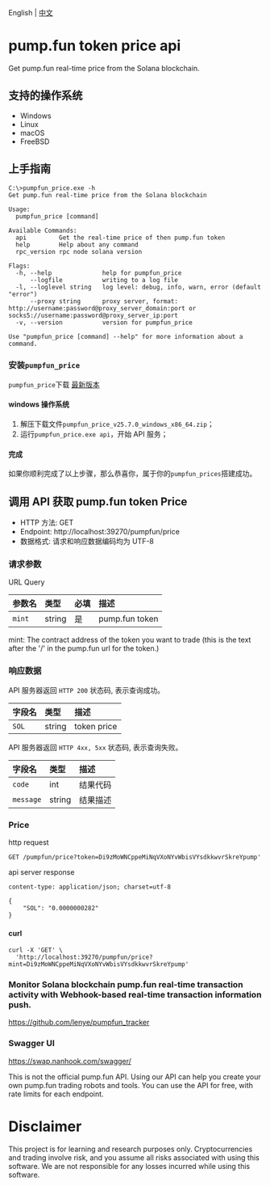 <p> English | <a href="README_CN.md"> 中文 <a/></p>

# pump.fun token price api

Get pump.fun real-time price from the Solana blockchain.

## 支持的操作系统

* Windows
* Linux
* macOS
* FreeBSD

## 上手指南

```shell
C:\>pumpfun_price.exe -h
Get pump.fun real-time price from the Solana blockchain

Usage:
  pumpfun_price [command]

Available Commands:
  api         Get the real-time price of then pump.fun token
  help        Help about any command
  rpc_version rpc node solana version

Flags:
  -h, --help              help for pumpfun_price
      --logfile           writing to a log file
  -l, --loglevel string   log level: debug, info, warn, error (default "error")
      --proxy string      proxy server, format: http://username:password@proxy_server_domain:port or socks5://username:password@proxy_server_ip:port
  -v, --version           version for pumpfun_price

Use "pumpfun_price [command] --help" for more information about a command.
```

### 安装`pumpfun_price`

`pumpfun_price`下载 [最新版本](https://github.com/lenye/solana/releases/tag/pumpfun_price_v25.7.0)

#### windows 操作系统

1. 解压下载文件`pumpfun_price_v25.7.0_windows_x86_64.zip`；
2. 运行`pumpfun_price.exe api`，开始 API 服务；

#### 完成

如果你顺利完成了以上步骤，那么恭喜你，属于你的`pumpfun_prices`搭建成功。

## 调用 API 获取 pump.fun token Price

* HTTP 方法: GET
* Endpoint: http://localhost:39270/pumpfun/price
* 数据格式: 请求和响应数据编码均为 UTF-8

### 请求参数

URL Query

| 参数名    | 类型     | 必填 | 描述             |
|:-------|:-------|:---|:---------------|
| `mint` | string | 是  | pump.fun token |

mint: The contract address of the token you want to trade (this is the text after the '/' in the pump.fun url for the
token.)

### 响应数据

API 服务器返回 `HTTP 200` 状态码, 表示查询成功。

| 字段名   | 类型     | 描述          |
|:------|:-------|:------------|
| `SOL` | string | token price |

API 服务器返回 `HTTP 4xx, 5xx` 状态码, 表示查询失败。

| 字段名       | 类型     | 描述   |
|:----------|:-------|:-----|
| `code`    | int    | 结果代码 |
| `message` | string | 结果描述 |

### Price

http request

```http
GET /pumpfun/price?token=Di9zMoWNCppeMiNqVXoNYvWbisVYsdkkwvrSkreYpump'
```

api server response

```http
content-type: application/json; charset=utf-8
 
{
    "SOL": "0.0000000282"
}
```

#### curl

```shell
curl -X 'GET' \
  'http://localhost:39270/pumpfun/price?mint=Di9zMoWNCppeMiNqVXoNYvWbisVYsdkkwvrSkreYpump'
```

### Monitor Solana blockchain pump.fun real-time transaction activity with Webhook-based real-time transaction information push.

https://github.com/lenye/pumpfun_tracker

### Swagger UI

https://swap.nanhook.com/swagger/

This is not the official pump.fun API.
Using our API can help you create your own pump.fun trading robots and tools.
You can use the API for free, with rate limits for each endpoint.

# Disclaimer

This project is for learning and research purposes only. Cryptocurrencies and trading involve risk, and you assume all
risks associated with using this software. We are not responsible for any losses incurred while using this software.